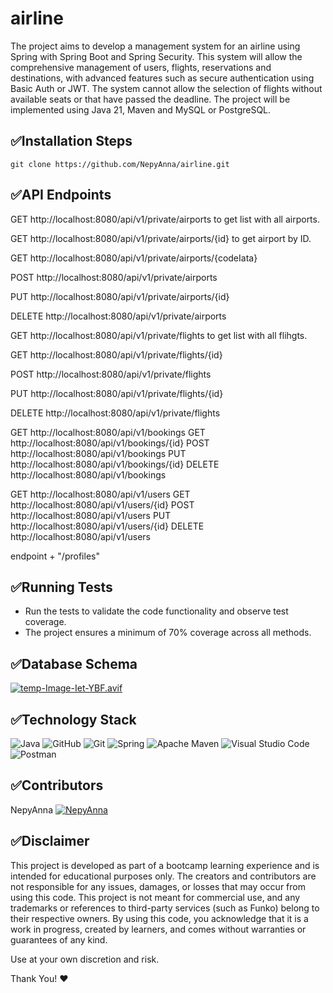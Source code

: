 # airline
The project aims to develop a management system for an airline using Spring with Spring Boot and Spring Security. This system will allow the comprehensive management of users, flights, reservations and destinations, with advanced features such as secure authentication using Basic Auth or JWT. The system cannot allow the selection of flights without available seats or that have passed the deadline. The project will be implemented using Java 21, Maven and MySQL or PostgreSQL.

## ✅Installation Steps
``git clone https://github.com/NepyAnna/airline.git``

## ✅API Endpoints

GET http://localhost:8080/api/v1/private/airports  to get list with all airports.

GET http://localhost:8080/api/v1/private/airports/{id} to get airport by ID.

GET http://localhost:8080/api/v1/private/airports/{codeIata}

POST http://localhost:8080/api/v1/private/airports

PUT http://localhost:8080/api/v1/private/airports/{id}

DELETE http://localhost:8080/api/v1/private/airports


GET http://localhost:8080/api/v1/private/flights to get list with all flihgts.

GET http://localhost:8080/api/v1/private/flights/{id}

POST http://localhost:8080/api/v1/private/flights

PUT http://localhost:8080/api/v1/private/flights/{id}

DELETE http://localhost:8080/api/v1/private/flights


GET http://localhost:8080/api/v1/bookings
GET http://localhost:8080/api/v1/bookings/{id}
POST http://localhost:8080/api/v1/bookings
PUT http://localhost:8080/api/v1/bookings/{id}
DELETE http://localhost:8080/api/v1/bookings

GET http://localhost:8080/api/v1/users
GET http://localhost:8080/api/v1/users/{id}
POST http://localhost:8080/api/v1/users
PUT http://localhost:8080/api/v1/users/{id}
DELETE http://localhost:8080/api/v1/users


endpoint + "/profiles"

## ✅Running Tests
- Run the tests to validate the code functionality and observe test coverage.
- The project ensures a minimum of 70% coverage across all methods.

## ✅Database Schema
[![temp-Image-Iet-YBF.avif](https://i.postimg.cc/yYYbG9hX/temp-Image-Iet-YBF.avif)](https://postimg.cc/9zKbRDnr)

## ✅Technology Stack
![Java](https://img.shields.io/badge/java-%23ED8B00.svg?style=for-the-badge&logo=openjdk&logoColor=white) 
![GitHub](https://img.shields.io/badge/github-%23121011.svg?style=for-the-badge&logo=github&logoColor=white)
![Git](https://img.shields.io/badge/git-%23F05033.svg?style=for-the-badge&logo=git&logoColor=white)
![Spring](https://img.shields.io/badge/spring-%236DB33F.svg?style=for-the-badge&logo=spring&logoColor=white)
![Apache Maven](https://img.shields.io/badge/Apache%20Maven-C71A36?style=for-the-badge&logo=Apache%20Maven&logoColor=white)
![Visual Studio Code](https://img.shields.io/badge/Visual%20Studio%20Code-0078d7.svg?style=for-the-badge&logo=visual-studio-code&logoColor=white)
![Postman](https://img.shields.io/badge/Postman-FF6C37?style=for-the-badge&logo=postman&logoColor=white)

## ✅Contributors
NepyAnna [![NepyAnna](https://img.icons8.com/ios-glyphs/30/000000/github.png)](https://github.com/NepyAnna)

## ✅Disclaimer
This project is developed as part of a bootcamp learning experience and is intended for educational purposes only. The creators and contributors are not responsible for any issues, damages, or losses that may occur from using this code.
This project is not meant for commercial use, and any trademarks or references to third-party services (such as Funko) belong to their respective owners. By using this code, you acknowledge that it is a work in progress, created by learners, and comes without warranties or guarantees of any kind.

Use at your own discretion and risk.

Thank You! ❤️